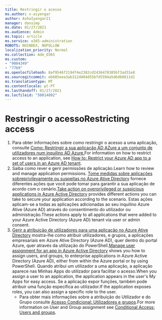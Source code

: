 ```yaml
---
title: Restringir o acesso
ms.author: v-aiyengar
author: AshaIyengar21
manager: dansimp
ms.date: 01/27/2021
ms.audience: Admin
ms.topic: article
ms.service: o365-administration
ROBOTS: NOINDEX, NOFOLLOW
localization_priority: Normal
ms.collection: Adm_O365
ms.custom:
- "9004349"
- "7769"
ms.openlocfilehash: 8af9546f219474e2382cd2436470385bf3ad31e8
ms.sourcegitcommit: eb685eea3ab312d404d55bfd5594a5d6d68811d1
ms.translationtype: MT
ms.contentlocale: pt-PT
ms.lasthandoff: 01/27/2021
ms.locfileid: "50014892"
---
```

# <a name="restricting-access"></a><span data-ttu-id="e594c-102">Restringir o acesso</span><span class="sxs-lookup"><span data-stu-id="e594c-102">Restricting access</span></span>

1. <span data-ttu-id="e594c-103">Para obter informações sobre como restringir o acesso a uma aplicação, consulte [Como: Restringir a sua aplicação AD AZure a um conjunto de utilizadores num inquilino AD Azure.](https://docs.microsoft.com/azure/active-directory/develop/howto-restrict-your-app-to-a-set-of-users)</span><span class="sxs-lookup"><span data-stu-id="e594c-103">For information on how to restrict access to an application, see [How to: Restrict your Azure AD app to a set of users in an Azure AD tenant](https://docs.microsoft.com/azure/active-directory/develop/howto-restrict-your-app-to-a-set-of-users).</span></span>
1. <span data-ttu-id="e594c-104">Saiba como rever e gerir permissões de aplicação.</span><span class="sxs-lookup"><span data-stu-id="e594c-104">Learn how to review and manage application permissions.</span></span> <span data-ttu-id="e594c-105">[Tome medidas sobre aplicações sobreprivilevamente ou suspeitas no Azure Ative Directory](https://docs.microsoft.com/azure/active-directory/manage-apps/manage-application-permissions#control-access-to-an-application) fornece diferentes ações que você pode tomar para garantir a sua aplicação de acordo com o cenário.</span><span class="sxs-lookup"><span data-stu-id="e594c-105">[Take action on overprivileged or suspicious applications in Azure Active Directory](https://docs.microsoft.com/azure/active-directory/manage-apps/manage-application-permissions#control-access-to-an-application) provides different actions you can take to secure your application according to the scenario.</span></span> <span data-ttu-id="e594c-106">Estas ações aplicam-se a todas as aplicações adicionadas ao seu inquilino Azure Ative (Azure AD) através do consentimento do utilizador ou administração.</span><span class="sxs-lookup"><span data-stu-id="e594c-106">These actions apply to all applications that were added to your Azure Active Directory (Azure AD) tenant via user or admin consent.</span></span>
1. <span data-ttu-id="e594c-107">[Gerir a atribuição de utilizadores para uma aplicação no Azure Ative Directory](https://docs.microsoft.com/azure/active-directory/manage-apps/assign-user-or-group-access-portal#configure-an-application-to-require-user-assignment) mostra-lhe como atribuir utilizadores, e grupos, a aplicações empresariais em Azure Ative Directory (Azure AD), quer dentro do portal Azure, quer através da utilização do PowerShell.</span><span class="sxs-lookup"><span data-stu-id="e594c-107">[Manage user assignment for an app in Azure Active Directory](https://docs.microsoft.com/azure/active-directory/manage-apps/assign-user-or-group-access-portal#configure-an-application-to-require-user-assignment) shows you how to assign users, and groups, to enterprise applications in Azure Active Directory (Azure AD), either from within the Azure portal or by using PowerShell.</span></span> <span data-ttu-id="e594c-108">Quando atribui um utilizador a uma aplicação, a aplicação aparece nas Minhas Apps do utilizador para facilitar o acesso.</span><span class="sxs-lookup"><span data-stu-id="e594c-108">When you assign a user to an application, the application appears in the user's My Apps for easy access.</span></span> <span data-ttu-id="e594c-109">Se a aplicação expor funções, também pode atribuir uma função específica ao utilizador.</span><span class="sxs-lookup"><span data-stu-id="e594c-109">If the application exposes roles, you can also assign a specific role to the user.</span></span>
    - <span data-ttu-id="e594c-110">Para obter mais informações sobre a atribuição do Utilizador e do Grupo consulte [Acesso Condicional: Utilizadores e grupos](https://docs.microsoft.com/azure/active-directory/conditional-access/concept-conditional-access-users-groups).</span><span class="sxs-lookup"><span data-stu-id="e594c-110">For more information on User and Group assignment see [Conditional Access: Users and groups](https://docs.microsoft.com/azure/active-directory/conditional-access/concept-conditional-access-users-groups).</span></span>
